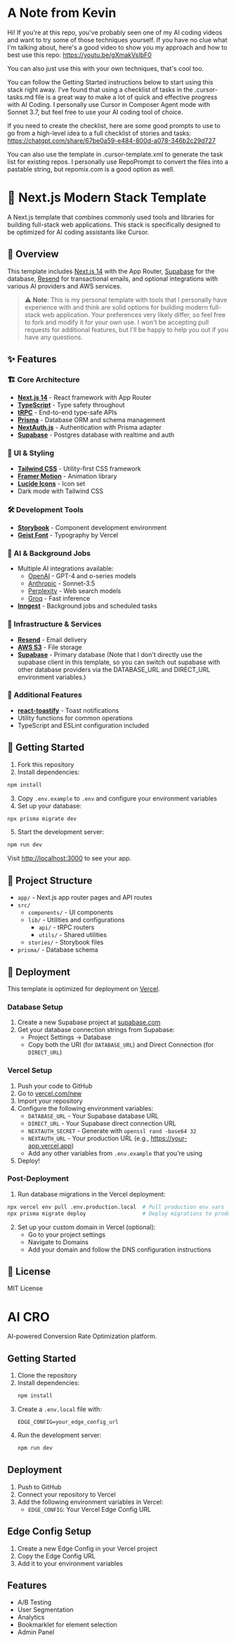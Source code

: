 # A Note from Kevin

Hi! If you're at this repo, you've probably seen one of my AI coding videos and want to try some of those techniques yourself. If you have no clue what I'm talking about, here's a good video to show you my approach and how to best use this repo: https://youtu.be/gXmakVsIbF0

You can also just use this with your own techniques, that's cool too. 

You can follow the Getting Started instructions below to start using this stack right away. I've found that using a checklist of tasks in the .cursor-tasks.md file is a great way to make a lot of quick and effective progress with AI Coding. I personally use Cursor in Composer Agent mode with Sonnet 3.7, but feel free to use your AI coding tool of choice.

If you need to create the checklist, here are some good prompts to use to go from a high-level idea to a full checklist of stories and tasks: https://chatgpt.com/share/67be0a59-e484-800d-a078-346b2c29d727

You can also use the template in .cursor-template.xml to generate the task list for existing repos. I personally use RepoPrompt to convert the files into a pastable string, but repomix.com is a good option as well. 

# 🚀 Next.js Modern Stack Template

A Next.js template that combines commonly used tools and libraries for building full-stack web applications. This stack is specifically designed to be optimized for AI coding assistants like Cursor.

## 🎯 Overview

This template includes [Next.js 14](https://nextjs.org/) with the App Router, [Supabase](https://supabase.com) for the database, [Resend](https://resend.com) for transactional emails, and optional integrations with various AI providers and AWS services.

> ⚠️ **Note**: This is my personal template with tools that I personally have experience with and think are solid options for building modern full-stack web application. Your preferences very likely differ, so feel free to fork and modify it for your own use. I won't be accepting pull requests for additional features, but I'll be happy to help you out if you have any questions.

## ✨ Features

### 🏗️ Core Architecture

- [**Next.js 14**](https://nextjs.org/) - React framework with App Router
- [**TypeScript**](https://www.typescriptlang.org/) - Type safety throughout
- [**tRPC**](https://trpc.io/) - End-to-end type-safe APIs
- [**Prisma**](https://www.prisma.io/) - Database ORM and schema management
- [**NextAuth.js**](https://next-auth.js.org/) - Authentication with Prisma adapter
- [**Supabase**](https://supabase.com) - Postgres database with realtime and auth

### 🎨 UI & Styling

- [**Tailwind CSS**](https://tailwindcss.com/) - Utility-first CSS framework
- [**Framer Motion**](https://www.framer.com/motion/) - Animation library
- [**Lucide Icons**](https://lucide.dev/) - Icon set
- Dark mode with Tailwind CSS

### 🛠️ Development Tools

- [**Storybook**](https://storybook.js.org/) - Component development environment
- [**Geist Font**](https://vercel.com/font) - Typography by Vercel

### 🤖 AI & Background Jobs

- Multiple AI integrations available:
  - [OpenAI](https://openai.com) - GPT-4 and o-series models
  - [Anthropic](https://anthropic.com) - Sonnet-3.5
  - [Perplexity](https://perplexity.ai) - Web search models
  - [Groq](https://groq.com) - Fast inference
- [**Inngest**](https://www.inngest.com/) - Background jobs and scheduled tasks

### 🔧 Infrastructure & Services

- [**Resend**](https://resend.com) - Email delivery
- [**AWS S3**](https://aws.amazon.com/s3/) - File storage
- [**Supabase**](https://supabase.com) - Primary database
  (Note that I don't directly use the supabase client in this template, so you can switch out supabase with other database providers via the DATABASE_URL and DIRECT_URL environment variables.)

### 🔔 Additional Features

- [**react-toastify**](https://fkhadra.github.io/react-toastify/) - Toast notifications
- Utility functions for common operations
- TypeScript and ESLint configuration included

## 🚀 Getting Started

1. Fork this repository
2. Install dependencies:

```bash
npm install
```

3. Copy `.env.example` to `.env` and configure your environment variables
4. Set up your database:

```bash
npx prisma migrate dev
```

5. Start the development server:

```bash
npm run dev
```

Visit [http://localhost:3000](http://localhost:3000) to see your app.

## 📁 Project Structure

- `app/` - Next.js app router pages and API routes
- `src/`
  - `components/` - UI components
  - `lib/` - Utilities and configurations
    - `api/` - tRPC routers
    - `utils/` - Shared utilities
  - `stories/` - Storybook files
- `prisma/` - Database schema

## 🚀 Deployment

This template is optimized for deployment on [Vercel](https://vercel.com).

### Database Setup

1. Create a new Supabase project at [supabase.com](https://supabase.com)
2. Get your database connection strings from Supabase:
   - Project Settings → Database
   - Copy both the URI (for `DATABASE_URL`) and Direct Connection (for `DIRECT_URL`)

### Vercel Setup

1. Push your code to GitHub
2. Go to [vercel.com/new](https://vercel.com/new)
3. Import your repository
4. Configure the following environment variables:
   - `DATABASE_URL` - Your Supabase database URL
   - `DIRECT_URL` - Your Supabase direct connection URL
   - `NEXTAUTH_SECRET` - Generate with `openssl rand -base64 32`
   - `NEXTAUTH_URL` - Your production URL (e.g., https://your-app.vercel.app)
   - Add any other variables from `.env.example` that you're using
5. Deploy!

### Post-Deployment

1. Run database migrations in the Vercel deployment:

```bash
npx vercel env pull .env.production.local  # Pull production env vars
npx prisma migrate deploy                  # Deploy migrations to production
```

2. Set up your custom domain in Vercel (optional):
   - Go to your project settings
   - Navigate to Domains
   - Add your domain and follow the DNS configuration instructions

## 📝 License

MIT License

# AI CRO

AI-powered Conversion Rate Optimization platform.

## Getting Started

1. Clone the repository
2. Install dependencies:
   ```bash
   npm install
   ```
3. Create a `.env.local` file with:
   ```
   EDGE_CONFIG=your_edge_config_url
   ```
4. Run the development server:
   ```bash
   npm run dev
   ```

## Deployment

1. Push to GitHub
2. Connect your repository to Vercel
3. Add the following environment variables in Vercel:
   - `EDGE_CONFIG`: Your Vercel Edge Config URL

## Edge Config Setup

1. Create a new Edge Config in your Vercel project
2. Copy the Edge Config URL
3. Add it to your environment variables

## Features

- A/B Testing
- User Segmentation
- Analytics
- Bookmarklet for element selection
- Admin Panel
